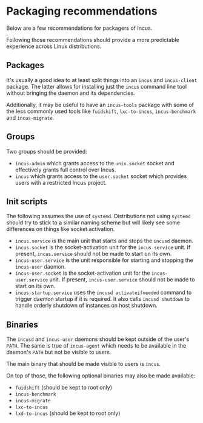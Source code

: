 # Packaging recommendations
Below are a few recommendations for packagers of Incus.

Following those recommendations should provide a more predictable experience across Linux distributions.

## Packages

It's usually a good idea to at least split things into an `incus` and `incus-client` package.
The latter allows for installing just the `incus` command line tool without bringing the daemon and its dependencies.

Additionally, it may be useful to have an `incus-tools` package with some of the less commonly used tools like `fuidshift`, `lxc-to-incus`, `incus-benchmark` and `incus-migrate`.

## Groups

Two groups should be provided:

- `incus-admin` which grants access to the `unix.socket` socket and effectively grants full control over Incus.
- `incus` which grants access to the `user.socket` socket which provides users with a restricted Incus project.

## Init scripts

The following assumes the use of `systemd`. Distributions not using
`systemd` should try to stick to a similar naming scheme but will likely
see some differences on things like socket activation.

- `incus.service` is the main unit that starts and stops the `incusd` daemon.
- `incus.socket` is the socket-activation unit for the `incus.service` unit. If present, `incus.service` should not be made to start on its own.
- `incus-user.service` is the unit responsible for starting and stopping the `incus-user` daemon.
- `incus-user.socket` is the socket-activation unit for the `incus-user.service` unit. If present, `incus-user.service` should not be made to start on its own.
- `incus-startup.service` uses the `incusd activateifneeded` command to trigger daemon startup if it is required. It also calls `incusd shutdown` to handle orderly shutdown of instances on host shutdown.

## Binaries

The `incusd` and `incus-user` daemons should be kept outside of the user's `PATH`.
The same is true of `incus-agent` which needs to be available in the daemon's `PATH` but not be visible to users.

The main binary that should be made visible to users is `incus`.

On top of those, the following optional binaries may also be made available:

- `fuidshift` (should be kept to root only)
- `incus-benchmark`
- `incus-migrate`
- `lxc-to-incus`
- `lxd-to-incus` (should be kept to root only)

